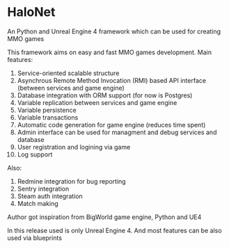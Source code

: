 # HaloNet
An Python and Unreal Engine 4 framework which can be used for creating MMO games

This framework aims on easy and fast MMO games development.
Main features: 
 1. Service-oriented scalable structure
 2. Asynchrous Remote Method Invocation (RMI) based API interface (between services and game engine)
 3. Database integration with ORM support (for now is Postgres)
 4. Variable replication between services and game engine
 5. Variable persistence
 6. Variable transactions
 7. Automatic code generation for game engine (reduces time spent)
 8. Admin interface can be used for managment and debug services and database
 9. User registration and logining via game
 10. Log support

Also:
 1. Redmine integration for bug reporting
 2. Sentry integration
 3. Steam auth integration
 4. Match making

Author got inspiration from BigWorld game engine, Python and UE4

In this release used is only Unreal Engine 4. And most features can be also used via blueprints
